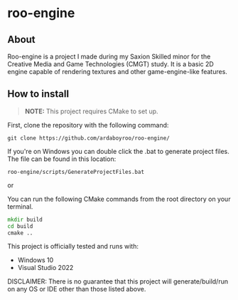 # roo-engine
## About
Roo-engine is a project I made during my Saxion Skilled minor for the Creative Media and Game Technologies (CMGT) study. 
It is a basic 2D engine capable of rendering textures and other game-engine-like features.


## How to install
> **NOTE:** This project requires CMake to set up.

First, clone the repository with the following command:
```
git clone https://github.com/ardaboyroo/roo-engine/
```

If you're on Windows you can double click the .bat to generate project files. The file can be found in this location:
```
roo-engine/scripts/GenerateProjectFiles.bat
```

or

You can run the following CMake commands from the root directory on your terminal.
```cmd
mkdir build
cd build
cmake ..
```

This project is officially tested and runs with:
- Windows 10
- Visual Studio 2022

DISCLAIMER: There is no guarantee that this project will generate/build/run on any OS or IDE other than those listed above.
